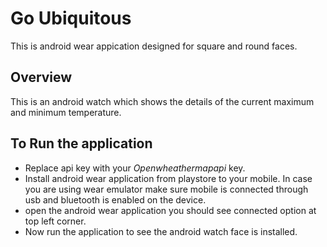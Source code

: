 # Go Ubiquitous
This is android wear appication designed for square and round faces.

## Overview
This is an android watch which shows the details of the current maximum and minimum temperature.

## To Run the application
 - Replace api key with your  _Openwheathermapapi_ key.
 - Install android wear application from playstore to your mobile. In case you are using wear emulator make sure mobile is connected through usb and bluetooth is enabled on the device.
 - open the android wear application you should see connected option at top left corner.
 - Now run the application to see the android watch face is installed.